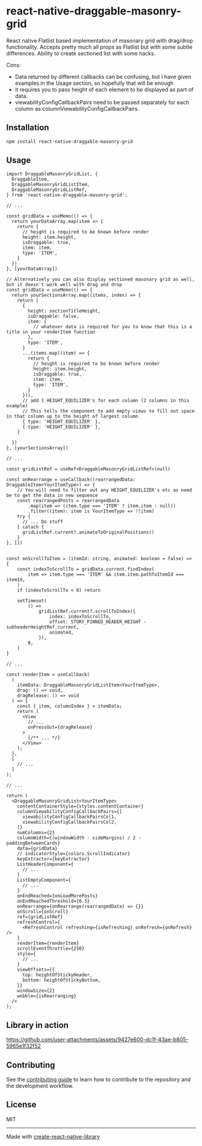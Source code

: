 # react-native-draggable-masonry-grid

React native Flatlist based implementation of masonary grid with drag/drop functionality.
Accepts pretty much all props as Flatlist but with some subtle differences.
Ability to create sectioned list with some hacks.

Cons:

- Data returned by different callbacks can be confusing, but I have given examples in the Usage section, so hopefully that will be enough
- it requires you to pass height of each element to be displayed as part of data.
- viewabilityConfigCallbackPairs need to be passed separately for each column as columnViewabilityConfigCallbackPairs.

## Installation

```sh
npm install react-native-draggable-masonry-grid
```

## Usage

```tsx
import DraggableMasonryGridList, {
  DraggableItem,
  DraggableMasonryGridListItem,
  DraggableMasonryGridListRef,
} from 'react-native-draggable-masonry-grid';

// ...

const gridData = useMemo(() => {
  return yourDataArray.map(item => {
    return {
      // height is required to be known before render
      height: item.height,
      isDraggable: true,
      item: item,
      type: 'ITEM',
    }
  })
}, [yourDataArray])

// Alternatively you can also display sectioned masonary grid as well, but it doesn't work well with drag and drop
const gridData = useMemo(() => {
  return yourSectionsArray.map((items, index) => {
    return [
      {
        height: sectionTitleHeight,
        isDraggable: false,
        item: {
          // whatever data is required for you to know that this is a title in your renderItem function
        },
        type: 'ITEM',
      }
      ...(items.map((item) => {
        return {
          // height is required to be known before render
          height: item.height,
          isDraggable: true,
          item: item,
          type: 'ITEM',
        }
      })),
      // add 1 HEIGHT_EQUILIZER's for each column (2 columns in this example)
      // This tells the component to add empty views to fill out space in that column up to the height of largest column
      { type: 'HEIGHT_EQUILIZER' },
      { type: 'HEIGHT_EQUILIZER' },
    ]

  })
}, [yourSectionsArray])

// ...

const gridListRef = useRef<DraggableMasonryGridListRef>(null)

const onRearrange = useCallback((rearrangedData: DraggableItem<YourItemType>) => {
    // You will need to filter out any HEIGHT_EQUILIZER's etc as need be to get the data in new sequence
    const rearrangedPosts = rearrangedData
        .map(item => (item.type === 'ITEM' ? item.item : null))
        .filter((item): item is YourItemType => !!item)
    try {
      // ... Do stuff
    } catach {
      gridListRef.current?.animateToOriginalPositions()
    }
}, [])


const onScrollToItem = (itemId: string, animated: boolean = false) => {
    const indexToScrollTo = gridData.current.findIndex(
        item => item.type === 'ITEM' && item.item.pathToItemId === itemId,
    )
    if (indexToScrollTo < 0) return

    setTimeout(
        () =>
            gridListRef.current?.scrollToIndex({
                index: indexToScrollTo,
                offset: STORY_PINNED_HEADER_HEIGHT - subheaderHeightRef.current,
                animated,
            }),
        0,
    )
}

// ...

const renderItem = useCallback(
  (
    itemData: DraggableMasonryGridListItem<YourItemType>,
    drag: () => void,
    dragRelease: () => void
  ) => {
    const { item, columnIndex } = itemData;
    return (
      <View
        // ...
        onPressOut={dragRelease}
      >
        {/** ... */}
      </View>
    );
  },
  [
    // ...
  ]
);

// ...

return (
  <DraggableMasonryGridList<YourItemType>
    contentContainerStyle={styles.contentContainer}
    columnViewabilityConfigCallbackPairs={[
      viewabilityConfigCallbackPairsCol1,
      viewabilityConfigCallbackPairsCol2,
    ]}
    numColumns={2}
    columnWidth={(windowWidth - sideMargins) / 2 - paddingBetweenCards}
    data={gridData}
    // indicatorStyle={colors.ScrollIndicator}
    keyExtractor={keyExtractor}
    ListHeaderComponent={
      // ...
    }
    ListEmptyComponent={
      // ...
    }
    onEndReached={onLoadMorePosts}
    onEndReachedThreshold={0.3}
    onRearrange={onRearrange(rearrangedData) => {}}
    onScroll={onScroll}
    ref={gridListRef}
    refreshControl={
      <RefreshControl refreshing={isRefreshing} onRefresh={onRefresh} />
    }
    renderItem={renderItem}
    scrollEventThrottle={250}
    style={
      // ...
    }
    viewOffsets={{
      top: heightOfStickyHeader,
      bottom: heightOfStickyBottom,
    }}
    windowSize={2}
    wobble={isRearranging}
  />
);
```

## Library in action

https://github.com/user-attachments/assets/9427e600-dc1f-43ae-b805-5965e1f32f52

## Contributing

See the [contributing guide](CONTRIBUTING.md) to learn how to contribute to the repository and the development workflow.

## License

MIT

---

Made with [create-react-native-library](https://github.com/callstack/react-native-builder-bob)
